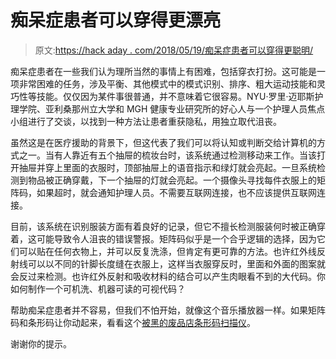# 痴呆症患者可以穿得更漂亮

> 原文:[https://hack aday . com/2018/05/19/痴呆症患者可以穿得更聪明/](https://hackaday.com/2018/05/19/people-with-dementia-can-dress-smarter/)

痴呆症患者在一些我们认为理所当然的事情上有困难，包括穿衣打扮。这可能是一项非常困难的任务，涉及平衡、其他模式中的模式识别、排序、粗大运动技能和灵巧性等技能。仅仅因为某件事很普通，并不意味着它很容易。NYU·罗里·迈耶斯护理学院、亚利桑那州立大学和 MGH 健康专业研究所的好心人与一个护理人员焦点小组进行了交谈，以找到一种方法让患者重获隐私，用独立取代沮丧。

虽然这是在医疗援助的背景下，但这代表了我们可以将认知或判断交给计算机的方式之一。当有人靠近有五个抽屉的梳妆台时，该系统通过检测移动来工作。当该打开抽屉并穿上里面的衣服时，顶部抽屉上的语音指示和绿灯就会亮起。一旦系统检测到物品被正确穿戴，下一个抽屉的灯就会亮起。一个摄像头寻找每件衣服上的矩阵码，如果超时，就会通知护理人员。不需要互联网连接，也不应该提供互联网连接。

目前，该系统在识别服装方面有着良好的记录，但它不擅长检测服装何时被正确穿着，这可能导致令人沮丧的错误警报。矩阵码似乎是一个合乎逻辑的选择，因为它们可以贴在任何衣物上，并可以反复洗涤，但肯定有更可靠的方法。也许红外线反射线可以以不同的针脚长度缝在衣服上，这样当衣服穿反时，里面和外面的图案就会反过来检测。也许红外反射和吸收材料的结合可以产生肉眼看不到的大代码。你如何制作一个可机洗、机器可读的可视代码？

帮助痴呆症患者并不容易，但我们不怕开始，就像这个音乐播放器一样。如果矩阵码和条形码让你动起来，看看这个[被黑的废品店条形码扫描仪](https://hackaday.com/2018/04/23/bargain-bin-barcode-scanner-keeps-track-of-shopping-needs/)。

谢谢你的提示。